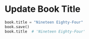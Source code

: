 # Update Book Title

```python
book.title = "Nineteen Eighty-Four"
book.save()
book.title  # 'Nineteen Eighty-Four'
